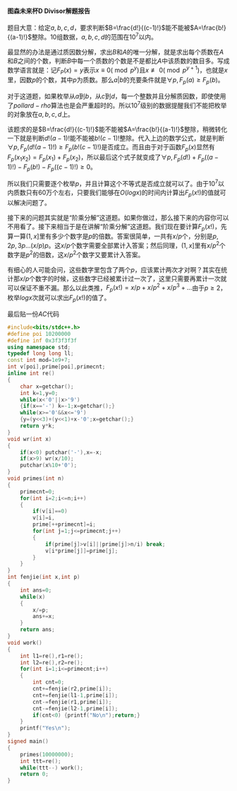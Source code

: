 #### 图森未来杯D	Divisor解题报告

题目大意：给定$a,b,c,d$，要求判断$B=\frac{d!}{(c-1)!}$能不能被$A=\frac{b!}{(a-1)!}$整除。$10$组数据，$a,b,c,d$的范围在$10^7$以内。

最显然的办法是通过质因数分解，求出$B$和$A$的唯一分解，就是求出每个质数在$A$和$B$之间的个数，判断$B$中每一个质数的个数是不是都比$A$中该质数的数目多。写成数学语言就是：记$F_{P}(x)=y$表示$x\equiv0(\bmod p^{y})$且$x\not\equiv0 (\bmod p^{y+1})$，也就是$x$里，因数$p$的个数，其中$p$为质数。那么$a|b$的充要条件就是$\forall p,F_{p}(a) \geq F_{p}(b)$。

对于这道题，如果枚举从$a$到$b$，从$c$到$d$，每一个整数并且分解质因数，即使使用了$pollard-rho$算法也是会严重超时的。所以$10^7$级别的数据提醒我们不能把枚举的对象放在$a,b,c,d$上。

该题求的是$B=\frac{d!}{(c-1)!}$能不能被$A=\frac{b!}{(a-1)!}$整除，稍微转化一下就是判断${d!}{(a-1)!}$能不能被${b!}{(c-1)!}$整除。代入上边的数学公式，就是判断$\forall p,F_{p}({d!}{(a-1)!}) \geq F_{p}({b!}{(c-1)!})$是否成立。而且由于对于函数$F_{p}(x)$显然有$F_{p}(x_1x_2)=F_{p}(x_1)+F_p(x_2)$，所以最后这个式子就变成了$\forall p,F_{p}({d!})+F_{p}({(a-1)!})-F_{p}({b!})-F_{p}({(c-1)!}) \geq 0$。

所以我们只需要逐个枚举$p$，并且计算这个不等式是否成立就可以了。由于$10^7$以内质数只有$60$万个左右，只要我们能够在$O(logx)$的时间内计算出$F_{p}(x!)$的值就可以解决问题了。

接下来的问题其实就是“阶乘分解”这道题。如果你做过，那么接下来的内容你可以不用看了。接下来相当于是在讲解“阶乘分解”这道题。我们现在要计算$F_p(x!)$，先算一算$(1,x]$里有多少个数字是$p$的倍数。答案很简单，一共有$x/p$个，分别是$p,2p,3p... (x/p)p$。这$x/p$个数字需要全部累计入答案；然后同理，$(1,x]$里有$x/{p^2}$个数字是$p^2$的倍数，这$x/p^2$个数字又要累计入答案。

有细心的人可能会问，这些数字里包含了两个$p$，应该累计两次才对啊？其实在统计那$x/p$个数字的时候，这些数字已经被累计过一次了，这里只需要再累计一次就可以保证不重不漏。那么以此类推，$F_{p}(x!)=x/p+x/{p^2}+x/{p^3}+...$由于$p\geq 2$，枚举$logx$次就可以求出$F_{p}(x!)$的值了。

最后贴一份$AC$代码

```C++
#include<bits/stdc++.h>
#define poi 10200000
#define inf 0x3f3f3f3f
using namespace std;
typedef long long ll;
const int mod=1e9+7;
int v[poi],prime[poi],primecnt;
inline int re()
{
	char x=getchar();
	int k=1,y=0;
	while(x<'0'||x>'9')
	{if(x=='-') k=-1;x=getchar();}
	while(x>='0'&&x<='9')
	{y=(y<<3)+(y<<1)+x-'0';x=getchar();}
	return y*k;
}
void wr(int x)
{
	if(x<0) putchar('-'),x=-x;
	if(x>9) wr(x/10);
	putchar(x%10+'0');
}
void primes(int n)
{
	primecnt=0;
	for(int i=2;i<=n;i++)
	{
		if(v[i]==0)
		v[i]=i,
		prime[++primecnt]=i;
		for(int j=1;j<=primecnt;j++)
		{
			if(prime[j]>v[i]||prime[j]>n/i) break;
			v[i*prime[j]]=prime[j];
		}
	}
}
int fenjie(int x,int p)
{
    int ans=0;
    while(x)
    {
        x/=p;
        ans+=x;
    }
    return ans;
}
void work()
{
    int l1=re(),r1=re();
    int l2=re(),r2=re();
    for(int i=1;i<=primecnt;i++)
    {
        int cnt=0;
        cnt+=fenjie(r2,prime[i]);
        cnt+=fenjie(l1-1,prime[i]);
        cnt-=fenjie(r1,prime[i]);
        cnt-=fenjie(l2-1,prime[i]);
        if(cnt<0) {printf("No\n");return;}
    }
    printf("Yes\n");
}
signed main()
{
    primes(10000000);
    int ttt=re();
    while(ttt--) work();
	return 0;
}

```

